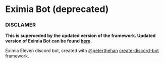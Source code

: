 # Eximia Bot (deprecated)

### DISCLAMER
**This is superceded by the updated version of the framework. Updated version of Eximia Bot can be found [here](https://github.com/EximiaStudios/eximiabot).**

Eximia Eleven discord bot, created with [@peterthehan](https://github.com/peterthehan) [create-discord-bot](https://github.com/peterthehan/create-discord-bot) framework.
